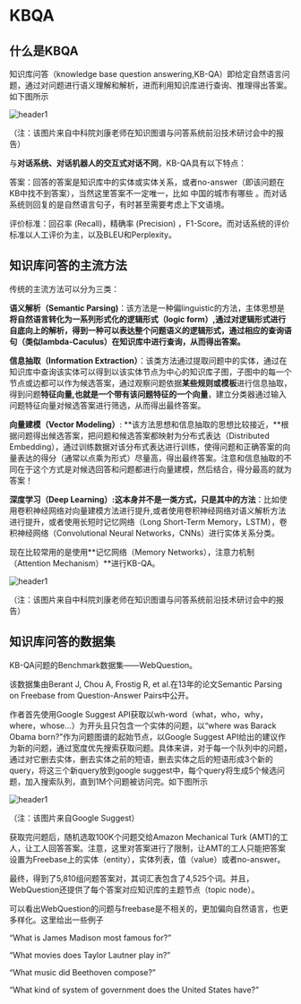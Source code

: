 # KBQA

## 什么是KBQA

知识库问答（knowledge base question answering,KB-QA）即给定自然语言问题，通过对问题进行语义理解和解析，进而利用知识库进行查询、推理得出答案。如下图所示


<img src="{{ site.img_path }}/Machine Learning/KBQA1.png" alt="header1" style="height:auto!important;width:auto%;max-width:1020px;"/>

（注：该图片来自中科院刘康老师在知识图谱与问答系统前沿技术研讨会中的报告）

与**对话系统、对话机器人的交互式对话不同**，KB-QA具有以下特点：

答案：回答的答案是知识库中的实体或实体关系，或者no-answer（即该问题在KB中找不到答案），当然这里答案不一定唯一，比如 中国的城市有哪些 。而对话系统则回复的是自然语言句子，有时甚至需要考虑上下文语境。

评价标准：回召率 (Recall)，精确率 (Precision) ，F1-Score。而对话系统的评价标准以人工评价为主，以及BLEU和Perplexity。


## 知识库问答的主流方法

传统的主流方法可以分为三类：

**语义解析（Semantic Parsing)**：该方法是一种偏linguistic的方法，主体思想是**将自然语言转化为一系列形式化的逻辑形式（logic form）,通过对逻辑形式进行自底向上的解析，得到一种可以表达整个问题语义的逻辑形式，通过相应的查询语句（类似lambda-Caculus）在知识库中进行查询，从而得出答案。**

**信息抽取（Information Extraction）**：该类方法通过提取问题中的实体，通过在知识库中查询该实体可以得到以该实体节点为中心的知识库子图，子图中的每一个节点或边都可以作为候选答案，通过观察问题依据**某些规则或模板**进行信息抽取，得到问题**特征向量,也就是一个带有该问题特征的一个向量**，建立分类器通过输入问题特征向量对候选答案进行筛选，从而得出最终答案。

**向量建模（Vector Modeling）**: **该方法思想和信息抽取的思想比较接近，**根据问题得出候选答案，把问题和候选答案都映射为分布式表达（Distributed Embedding），通过训练数据对该分布式表达进行训练，使得问题和正确答案的向量表达的得分（通常以点乘为形式）尽量高，得出最终答案。注意和信息抽取的不同在于这个方式是对候选回答和问题都进行向量建模，然后结合，得分最高的就为答案！

**深度学习（Deep Learning）:这本身并不是一类方式，只是其中的方法**：比如使用卷积神经网络对向量建模方法进行提升,或者使用卷积神经网络对语义解析方法进行提升，或者使用长短时记忆网络（Long Short-Term Memory，LSTM），卷积神经网络（Convolutional Neural Networks，CNNs）进行实体关系分类。

现在比较常用的是使用**记忆网络（Memory Networks），注意力机制（Attention Mechanism）**进行KB-QA。

<img src="{{ site.img_path }}/Machine Learning/KBQA2.png" alt="header1" style="height:auto!important;width:auto%;max-width:1020px;"/>

（注：该图片来自中科院刘康老师在知识图谱与问答系统前沿技术研讨会中的报告）


## 知识库问答的数据集

KB-QA问题的Benchmark数据集——WebQuestion。

该数据集由Berant J, Chou A, Frostig R, et al.在13年的论文Semantic Parsing on Freebase from Question-Answer Pairs中公开。

作者首先使用Google Suggest API获取以wh-word（what，who，why，where，whose...）为开头且只包含一个实体的问题，以“where was Barack Obama born?”作为问题图谱的起始节点，以Google Suggest API给出的建议作为新的问题，通过宽度优先搜索获取问题。具体来讲，对于每一个队列中的问题，通过对它删去实体，删去实体之前的短语，删去实体之后的短语形成3个新的query，将这三个新query放到google suggest中，每个query将生成5个候选问题，加入搜索队列，直到1M个问题被访问完。如下图所示

<img src="{{ site.img_path }}/Machine Learning/KBQA.png" alt="header1" style="height:auto!important;width:auto%;max-width:1020px;"/>

（注：该图片来自Google Suggest）

获取完问题后，随机选取100K个问题交给Amazon Mechanical Turk (AMT)的工人，让工人回答答案。注意，这里对答案进行了限制，让AMT的工人只能把答案设置为Freebase上的实体（entity），实体列表，值（value）或者no-answer。

最终，得到了5,810组问题答案对，其词汇表包含了4,525个词。并且，WebQuestion还提供了每个答案对应知识库的主题节点（topic node）。

可以看出WebQuestion的问题与freebase是不相关的，更加偏向自然语言，也更多样化。这里给出一些例子

“What is James Madison most famous for?”

“What movies does Taylor Lautner play in?”

“What music did Beethoven compose?”

“What kind of system of government does the United States have?”